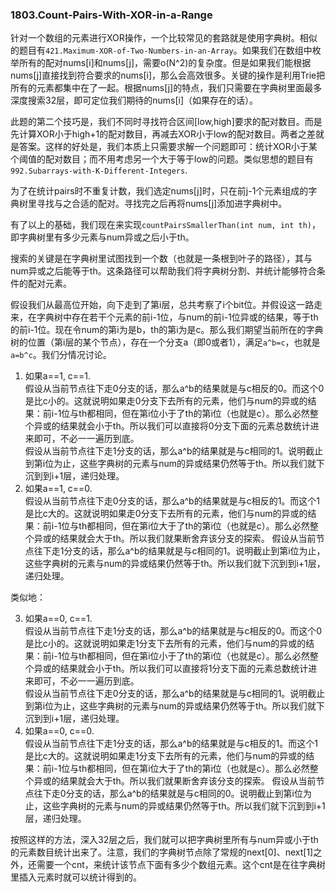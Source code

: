 ### 1803.Count-Pairs-With-XOR-in-a-Range

针对一个数组的元素进行XOR操作，一个比较常见的套路就是使用字典树。相似的题目有```421.Maximum-XOR-of-Two-Numbers-in-an-Array```。如果我们在数组中枚举所有的配对nums[i]和nums[j]，需要o(N^2)的复杂度。但是如果我们能根据nums[j]直接找到符合要求的nums[i]，那么会高效很多。关键的操作是利用Trie把所有的元素都集中在了一起。根据nums[j]的特点，我们只需要在字典树里面最多深度搜索32层，即可定位我们期待的nums[i]（如果存在的话）。

此题的第二个技巧是，我们不同时寻找符合区间[low,high]要求的配对数目。而是先计算XOR小于high+1的配对数目，再减去XOR小于low的配对数目。两者之差就是答案。这样的好处是，我们本质上只需要求解一个问题即可：统计XOR小于某个阈值的配对数目；而不用考虑另一个大于等于low的问题。类似思想的题目有```992.Subarrays-with-K-Different-Integers```.

为了在统计pairs时不重复计数，我们选定nums[j]时，只在前j-1个元素组成的字典树里寻找与之合适的配对。寻找完之后再将nums[j]添加进字典树中。

有了以上的基础，我们现在来实现```countPairsSmallerThan(int num, int th)```，即字典树里有多少元素与num异或之后小于th。

搜索的关键是在字典树里试图找到一个数（也就是一条根到叶子的路径），其与num异或之后能等于th。这条路径可以帮助我们将字典树分割、并统计能够符合条件的配对元素。

假设我们从最高位开始，向下走到了第i层，总共考察了i个bit位。并假设这一路走来，在字典树中存在若干个元素的前i-1位，与num的前i-1位异或的结果，等于th的前i-1位。现在令num的第i为是b，th的第i为是c。那么我们期望当前所在的字典树的位置（第i层的某个节点），存在一个分支a（即0或者1），满足```a^b=c```，也就是```a=b^c```。我们分情况讨论。

1. 如果a==1, c==1.    
  假设从当前节点往下走0分支的话，那么a^b的结果就是与c相反的0。而这个0是比c小的。这就说明如果走0分支下去所有的元素，他们与num的异或的结果：前i-1位与th都相同，但在第i位小于了th的第i位（也就是c）。那么必然整个异或的结果就会小于th。所以我们可以直接将0分支下面的元素总数统计进来即可，不必一一遍历到底。    
  假设从当前节点往下走1分支的话，那么a^b的结果就是与c相同的1。说明截止到第i位为止，这些字典树的元素与num的异或结果仍然等于th。所以我们就下沉到到i+1层，递归处理。
2. 如果a==1, c==0.    
  假设从当前节点往下走0分支的话，那么a^b的结果就是与c相反的1。而这个1是比c大的。这就说明如果走0分支下去所有的元素，他们与num的异或的结果：前i-1位与th都相同，但在第i位大于了th的第i位（也就是c）。那么必然整个异或的结果就会大于th。所以我们就果断舍弃该分支的探索。
  假设从当前节点往下走1分支的话，那么a^b的结果就是与c相同的1。说明截止到第i位为止，这些字典树的元素与num的异或结果仍然等于th。所以我们就下沉到到i+1层，递归处理。

类似地：    

3. 如果a==0, c==1.    
  假设从当前节点往下走1分支的话，那么a^b的结果就是与c相反的0。而这个0是比c小的。这就说明如果走1分支下去所有的元素，他们与num的异或的结果：前i-1位与th都相同，但在第i位小于了th的第i位（也就是c）。那么必然整个异或的结果就会小于th。所以我们可以直接将1分支下面的元素总数统计进来即可，不必一一遍历到底。    
  假设从当前节点往下走0分支的话，那么a^b的结果就是与c相同的1。说明截止到第i位为止，这些字典树的元素与num的异或结果仍然等于th。所以我们就下沉到到i+1层，递归处理。
4. 如果a==0, c==0.    
  假设从当前节点往下走1分支的话，那么a^b的结果就是与c相反的1。而这个1是比c大的。这就说明如果走1分支下去所有的元素，他们与num的异或的结果：前i-1位与th都相同，但在第i位大于了th的第i位（也就是c）。那么必然整个异或的结果就会大于th。所以我们就果断舍弃该分支的探索。
  假设从当前节点往下走0分支的话，那么a^b的结果就是与c相同的0。说明截止到第i位为止，这些字典树的元素与num的异或结果仍然等于th。所以我们就下沉到到i+1层，递归处理。

按照这样的方法，深入32层之后，我们就可以把字典树里所有与num异或小于th的元素数目统计出来了。注意，我们的字典树节点除了常规的next[0]、next[1]之外，还需要一个cnt，来统计该节点下面有多少个数组元素。这个cnt是在往字典树里插入元素时就可以统计得到的。
